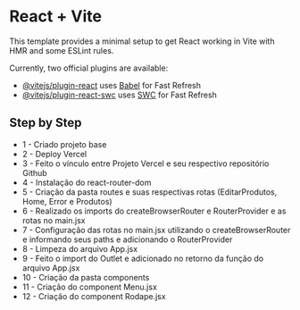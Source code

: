 # React + Vite

This template provides a minimal setup to get React working in Vite with HMR and some ESLint rules.

Currently, two official plugins are available:

- [@vitejs/plugin-react](https://github.com/vitejs/vite-plugin-react/blob/main/packages/plugin-react/README.md) uses [Babel](https://babeljs.io/) for Fast Refresh
- [@vitejs/plugin-react-swc](https://github.com/vitejs/vite-plugin-react-swc) uses [SWC](https://swc.rs/) for Fast Refresh

## Step by Step

- 1 - Criado projeto base
- 2 - Deploy Vercel
- 3 - Feito o vínculo entre Projeto Vercel e seu respectivo repositório Github
- 4 - Instalação do react-router-dom
- 5 - Criação da pasta routes e suas respectivas rotas (EditarProdutos, Home, Error e Produtos)
- 6 - Realizado os imports do createBrowserRouter e RouterProvider e as rotas no main.jsx
- 7 - Configuração das rotas no main.jsx utilizando o createBrowserRouter e informando seus paths e adicionando o RouterProvider
- 8 - Limpeza do arquivo App.jsx
- 9 - Feito o import do Outlet e adicionado no retorno da função do arquivo App.jsx
- 10 - Criação da pasta components
- 11 - Criação do component Menu.jsx
- 12 - Criação do component Rodape.jsx